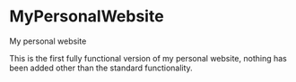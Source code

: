 # MyPersonalWebsite
My personal website


This is the first fully functional version of my personal website, nothing has been added other than the standard functionality.
